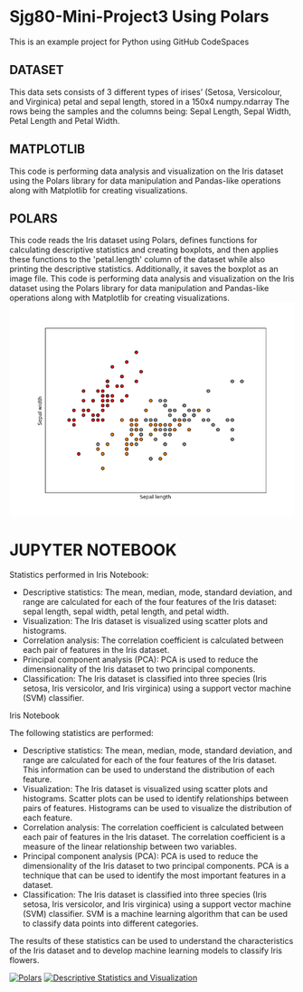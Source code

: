 # Sjg80-Mini-Project3 Using Polars
This is an example project for Python using GitHub CodeSpaces

## DATASET
This data sets consists of 3 different types of irises’ (Setosa, Versicolour, and Virginica) petal and sepal length, stored in a 150x4 numpy.ndarray
The rows being the samples and the columns being: Sepal Length, Sepal Width, Petal Length and Petal Width.

## MATPLOTLIB
This code is performing data analysis and visualization on the Iris dataset using the Polars library for data manipulation and Pandas-like operations along with Matplotlib for creating visualizations.

## POLARS
This code reads the Iris dataset using Polars, defines functions for calculating descriptive statistics and creating boxplots, and then applies these functions to the 'petal.length' column of the dataset while also printing the descriptive statistics. Additionally, it saves the boxplot as an image file.
This code is performing data analysis and visualization on the Iris dataset using the Polars library for data manipulation and Pandas-like operations along with Matplotlib for creating visualizations.
![image](https://github.com/nogibjj/Sjg80-Mini-Project3Polars/blob/364e91212a91c596e07fe15e4e8812072163458f/sphx_glr_plot_iris_dataset.png)

# JUPYTER NOTEBOOK

Statistics performed in Iris Notebook:

- Descriptive statistics: The mean, median, mode, standard deviation, and range are calculated for each of the four features of the Iris dataset: sepal length, sepal width, petal length, and petal width.
- Visualization: The Iris dataset is visualized using scatter plots and histograms.
- Correlation analysis: The correlation coefficient is calculated between each pair of features in the Iris dataset.
- Principal component analysis (PCA): PCA is used to reduce the dimensionality of the Iris dataset to two principal components.
- Classification: The Iris dataset is classified into three species (Iris setosa, Iris versicolor, and Iris virginica) using a support vector machine (SVM) classifier.

Iris Notebook

The following statistics are performed:

- Descriptive statistics: The mean, median, mode, standard deviation, and range are calculated for each of the four features of the Iris dataset. This information can be used to understand the distribution of each feature.
- Visualization: The Iris dataset is visualized using scatter plots and histograms. Scatter plots can be used to identify relationships between pairs of features. Histograms can be used to visualize the distribution of each feature.
- Correlation analysis: The correlation coefficient is calculated between each pair of features in the Iris dataset. The correlation coefficient is a measure of the linear relationship between two variables.
- Principal component analysis (PCA): PCA is used to reduce the dimensionality of the Iris dataset to two principal components. PCA is a technique that can be used to identify the most important features in a dataset.
- Classification: The Iris dataset is classified into three species (Iris setosa, Iris versicolor, and Iris virginica) using a support vector machine (SVM) classifier. SVM is a machine learning algorithm that can be used to classify data points into different categories.
  
The results of these statistics can be used to understand the characteristics of the Iris dataset and to develop machine learning models to classify Iris flowers.


[![Polars](https://github.com/nogibjj/Sjg80-Project1/actions/workflows/main.yml/badge.svg)](https://github.com/nogibjj/Sjg80-Project1/actions/workflows/main.yml)
[![Descriptive Statistics and Visualization](https://github.com/nogibjj/Sjg80-Project1/actions/workflows/MiniProject2Statistics.yml/badge.svg)](https://github.com/nogibjj/Sjg80-Project1/actions/workflows/MiniProject2Statistics.yml)
